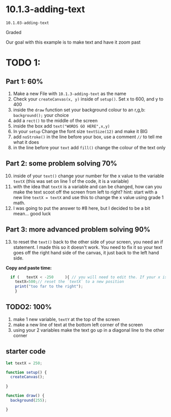 # 10.1.3-adding-text 
```
10.1.03-adding-text 
```
 Graded

 Our goal with this example is to make text and have it zoom past

  # TODO 1:
  ## Part 1: 60%
  1. Make a new File with `10.1.3-adding-text` as the name 
  2. Check your `createCanvas(x, y)` inside of `setup()`. Set x to 600, and y to 400
  3. inside the `draw` function set your background colour to an r,g,b: `background();`  your choice
  4. add a `rect()` to the middle of the screen
  5. inside the box add `text("WORDS GO HERE",x,y)`
  6. In your `setup` Change the font size `textSize(12)` and make it BIG
  7. add `noStroke()` in the line before your box, use a comment `//` to tell me what it does
  9. in the line before your `text` add `fill()` change the colour of the text only
      
## Part 2: some problem solving 70%
  10. inside of your `text()` change your number for the x value to the variable `textX` (this was set on line 1 of the code, it is a variable)
  11. with the idea that `textX` is a variable and can be changed, how can you make the text scoot off the screen from left to right? hint: start with a new line `textX = textX` and use this to change the x value using grade 1 math.
  12. I was going to put the answer to #8 here, but I decided to be a bit mean... good luck

## Part 3: more advanced problem solving 90%
  13. to reset the `text()` back to the other side of your screen, you need an if statement. I made this so it doesn't work. You need to fix it so your text goes off the right hand side of the canvas, it just back to the left hand side.
   
  **Copy and paste time:**

```javaScript   
  if (   textX < -250     ){ // you will need to edit the. If your x is __________ 
    textX=500;// reset the `textX` to a new position
    print("too far to the right");
    }
````


## TODO2: 100% 
1. make 1 new variable, `textY` at the top of the screen 
2. make a new line of text at the bottom left corner of the screen
3. using your 2 variables make the text go up in a diagonal line to the other corner 


## starter code
```javaScript
let textX = 250;

function setup() {
  createCanvas();
  
}

function draw() {
  background(255);

}

```
